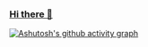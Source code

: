 ### [Hi there 👋](https://www.viii.wiki)

[![Ashutosh's github activity graph](https://github-readme-activity-graph.vercel.app/graph?username=VaynePeng&theme=minimal)](https://github.com/VaynePeng)

<!--
**VaynePeng/VaynePeng** is a ✨ _special_ ✨ repository because its `README.md` (this file) appears on your GitHub profile.

Here are some ideas to get you started:

- 🔭 I’m currently working on ...
- 🌱 I’m currently learning ...
- 👯 I’m looking to collaborate on ...
- 🤔 I’m looking for help with ...
- 💬 Ask me about ...
- 📫 How to reach me: ...
- 😄 Pronouns: ...
- ⚡ Fun fact: ...
-->
